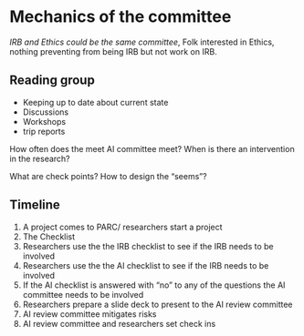 # Mechanics of the committee

*IRB and Ethics could be the same committee*, Folk interested in Ethics, nothing preventing from being IRB but not work on IRB.

## Reading group

- Keeping up to date about current state
- Discussions
- Workshops
- trip reports

How often does the meet AI committee meet?
When is there an intervention in the research?

  What are check points?
  How to design the “seems”?

## Timeline

1. A project comes to PARC/ researchers start a project
2. The Checklist
  1. Researchers use the the IRB checklist to see if the IRB needs to be involved
  2. Researchers use the the AI checklist to see if the IRB needs to be involved
3. If the AI checklist is answered with “no” to any of the questions the AI committee needs to be involved
4. Researchers prepare a slide deck to present to the AI review committee
5. AI review committee mitigates risks
6. AI review committee and researchers set check ins
